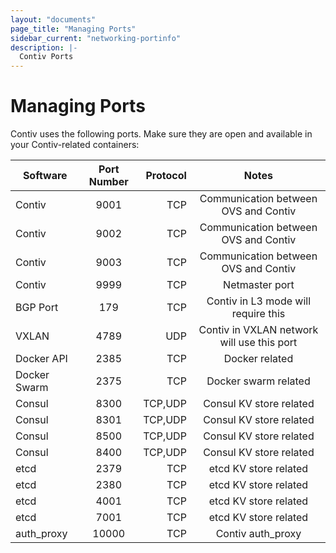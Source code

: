 ```yaml
---
layout: "documents"
page_title: "Managing Ports"
sidebar_current: "networking-portinfo"
description: |-
  Contiv Ports
---
```


# Managing Ports

Contiv uses the following ports. Make sure they are open and available in your Contiv-related containers:

| Software   |      Port Number      |  Protocol | Notes |
|----------|:-------------:|------:|:-----------:
| Contiv |  9001 | TCP | Communication between OVS and Contiv |
| Contiv |  9002 | TCP | Communication between OVS and Contiv |
| Contiv |  9003 | TCP | Communication between OVS and Contiv |
| Contiv |  9999 | TCP | Netmaster port |
| BGP Port | 179 | TCP | Contiv in L3 mode will require this |
| VXLAN | 4789 |  UDP | Contiv in VXLAN network will use this port |
| Docker API | 2385 |  TCP | Docker related |
| Docker Swarm | 2375 |  TCP | Docker swarm related |
| Consul | 8300 |  TCP,UDP | Consul KV store related |
| Consul | 8301 |  TCP,UDP | Consul KV store related |
| Consul | 8500 |  TCP,UDP | Consul KV store related |
| Consul | 8400 |  TCP,UDP | Consul KV store related |
| etcd | 2379 |  TCP | etcd KV store related |
| etcd | 2380 |  TCP | etcd KV store related |
| etcd | 4001 |  TCP | etcd KV store related |
| etcd | 7001 |  TCP | etcd KV store related |
| auth\_proxy | 10000 |  TCP | Contiv auth\_proxy |
